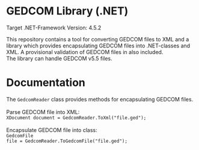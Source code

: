 # GEDCOM Library (.NET)

Target .NET-Framework Version: 4.5.2

This repository contains a tool for converting GEDCOM files to XML and a library which provides 
encapsulating GEDCOM files into .NET-classes and XML. A provisional validation of GEDCOM files in also included.
<br/>
The library can handle GEDCOM v5.5 files.

# Documentation

The <code>GedcomReader</code> class provides methods for encapsulating GEDCOM files.<br/><br/>
Parse GEDCOM file into XML:<br/>
<code>XDocument document = GedcomReader.ToXml("file.ged");</code>
<br/><br/>
Encapsulate GEDCOM file into class:<br/>
<code>GedcomFile file = GedcomReader.ToGedcomFile("file.ged");</code>


